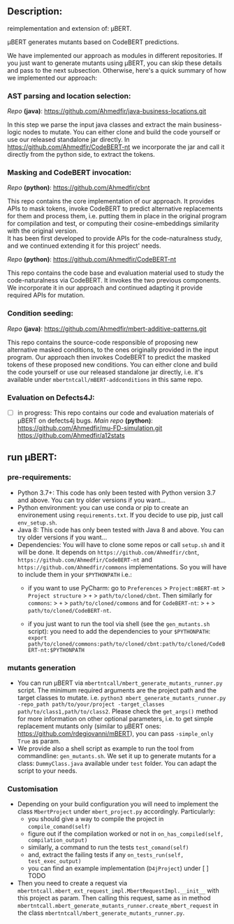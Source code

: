 
## Description: 

reimplementation and extension of: μBERT.

μBERT generates mutants based on CodeBERT predictions.


We have implemented our approach as modules in different repositories. 
If you just want to generate mutants using μBERT, you can skip these details and pass to the next subsection.
Otherwise, here's a quick summary of how we implemented our approach:

### AST parsing and location selection:
_Repo_ **(java)**: https://github.com/Ahmedfir/java-business-locations.git

In this step we parse the input java classes and extract the main business-logic nodes to mutate.
You can either clone and build the code yourself or use our released standalone jar directly.
In https://github.com/Ahmedfir/CodeBERT-nt we incorporate the jar and call it directly from the python side, 
to extract the tokens.
 
### Masking and CodeBERT invocation: 

_Repo_ **(python)**: https://github.com/Ahmedfir/cbnt

This repo contains the core implementation of our approach.
It provides APIs to mask tokens, invoke CodeBERT to predict alternative replacements for them and process them, 
i.e. putting them in place in the original program for compilation and test, 
or computing their cosine-embeddings similarity with the original version.  
It has been first developed to provide APIs for the code-naturalness study, 
and we continued extending it for this project' needs.  

_Repo_ **(python)**: https://github.com/Ahmedfir/CodeBERT-nt

This repo contains the code base and evaluation material used to study the code-naturalness via CodeBERT.
It invokes the two previous components.
We incorporate it in our approach and continued adapting it provide required APIs for mutation. 

### Condition seeding:
_Repo_ **(java)**: https://github.com/Ahmedfir/mbert-additive-patterns.git

This repo contains the source-code responsible of proposing new alternative masked conditions, 
to the ones originally provided in the input program.
Our approach then invokes CodeBERT to predict the masked tokens of these proposed new conditions.
You can either clone and build the code yourself or use our released standalone jar directly,
i.e. it's available under `mbertntcall/mBERT-addconditions` in this same repo. 

### Evaluation on Defects4J: 
- [ ] in progress: This repo contains our code and evaluation materials of μBERT on defects4j bugs.
_Main repo_ **(python)**: 
https://github.com/Ahmedfir/mu-FD-simulation.git
https://github.com/Ahmedfir/a12stats




## run μBERT:

### pre-requirements:

- Python 3.7+: This code has only been tested with Python version 3.7 and above. You can try older versions if you want...
- Python environment: you can use conda or pip to create an environement using `requirements.txt`. If you decide to use pip, just call `env_setup.sh`.
- Java 8: This code has only been tested with Java 8 and above. You can try older versions if you want...
- Dependencies: You will have to clone some repos or call `setup.sh` and it will be done. 
It depends on `https://github.com/Ahmedfir/cbnt`, `https://github.com/Ahmedfir/CodeBERT-nt` and `https://github.com/Ahmedfir/commons` implementations.
So you will have to include them in your `$PYTHONPATH` i.e.:
  - if you want to use PyCharm: 
  go to `Preferences` > `Project:mBERT-mt` > `Project structure` > `+` > `path/to/cloned/cbnt`. 
  Then similarly for `commons`: > `+` > `path/to/cloned/commons` and for `CodeBERT-nt`: > `+` > `path/to/cloned/CodeBERT-nt`.
 
  - if you just want to run the tool via shell (see the `gen_mutants.sh` script): 
  you need to add the dependencies to your `$PYTHONPATH`: `export path/to/cloned/commons:path/to/cloned/cbnt:path/to/cloned/CodeBERT-nt:$PYTHONPATH`

### mutants generation

- You can run μBERT via `mbertntcall/mbert_generate_mutants_runner.py` script. 
The minimum required arguments are the project path and the target classes to mutate.
i.e. `python3 mbert_generate_mutants_runner.py -repo_path path/to/your/project -target_classes path/to/class1,path/to/class2`.
Please check the `get_args()` method for more information on other optional parameters, i.e. 
to get simple replacement mutants only (similar to μBERT ones: https://github.com/rdegiovanni/mBERT), you can pass `-simple_only True` as param.
- We provide also a shell script as example to run the tool from commandline:  `gen_mutants.sh`.
We set it up to generate mutants for a class: `DummyClass.java` available under `test` folder.
You can adapt the script to your needs.

### Customisation 

- Depending on your build configuration you will need to implement the class `MbertProject` under `mbert_project.py` accordingly. Particularly:
  - you should give a way to compile the project in `compile_comand(self)`
  - figure out if the compilation worked or not in `on_has_compiled(self, compilation_output)`
  - similarly, a command to run the tests `test_comand(self)`
  - and, extract the failing tests if any `on_tests_run(self, test_exec_output)`
  - you can find an example implementation (`D4jProject`)  under [ ] TODO
- Then you need to create a request via `mbertntcall.mbert_ext_request_impl.MbertRequestImpl.__init__` with this project as param. Then calling this request, same as 
in method `mbertntcall.mbert_generate_mutants_runner.create_mbert_request` in the class `mbertntcall/mbert_generate_mutants_runner.py`.







